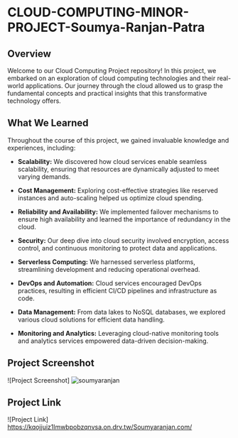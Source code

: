 # CLOUD-COMPUTING-MINOR-PROJECT-Soumya-Ranjan-Patra

## Overview
Welcome to our Cloud Computing Project repository! In this project, we embarked on an exploration of cloud computing technologies and their real-world applications. Our journey through the cloud allowed us to grasp the fundamental concepts and practical insights that this transformative technology offers.

## What We Learned
Throughout the course of this project, we gained invaluable knowledge and experiences, including:

- **Scalability:** We discovered how cloud services enable seamless scalability, ensuring that resources are dynamically adjusted to meet varying demands.

- **Cost Management:** Exploring cost-effective strategies like reserved instances and auto-scaling helped us optimize cloud spending.

- **Reliability and Availability:** We implemented failover mechanisms to ensure high availability and learned the importance of redundancy in the cloud.

- **Security:** Our deep dive into cloud security involved encryption, access control, and continuous monitoring to protect data and applications.

- **Serverless Computing:** We harnessed serverless platforms, streamlining development and reducing operational overhead.

- **DevOps and Automation:** Cloud services encouraged DevOps practices, resulting in efficient CI/CD pipelines and infrastructure as code.

- **Data Management:** From data lakes to NoSQL databases, we explored various cloud solutions for efficient data handling.

- **Monitoring and Analytics:** Leveraging cloud-native monitoring tools and analytics services empowered data-driven decision-making.

## Project Screenshot
![Project Screenshot]
![soumyaranjan](https://github.com/Soumyapatra-0505/CLOUD-COMPUTING-MINOR-PROJECT-Soumya-Ranjan-Patra/assets/145275885/244932ec-181c-4714-bc7a-41db1ace2557)

## Project Link
![Project Link]
https://kqojjuiz1lmwbpobzqnvsa.on.drv.tw/Soumyaranjan.com/

